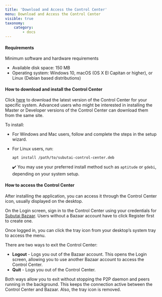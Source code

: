 ```yaml
---
title: 'Download and Access the Control Center'
menu: Download and Access the Control Center
visible: true
taxonomy:
    category:
        - docs
---
```


#### Requirements 

Minimum software and hardware requirements

* Available disk space: 150 MB
* Operating system: Windows 10, macOS (OS X El Capitan or higher),  or Linux (Debian based distributions)

#### How to download and install the Control Center

Click [here](https://subutai.io/getting-started.html#companion) to download the latest version of the Control Center for your specific system. Advanced users who might be interested in installing the Master or Developer versions of the Control Center can download them from the same site.

To install:
* For Windows and Mac users, follow and complete the steps in the setup wizard.
* For Linux users, run:    

  `apt install /path/to/subutai-control-center.deb`   

  ✔️ You may use your preferred install method such as `aptitude` or `gdebi`, depending on your system setup.

#### How to access the Control Center

After installing the application, you can access it through the Control Center icon, usually displayed on the desktop.

On the Login screen, sign in to the Control Center using your credentials for [Subutai Bazaar](https://bazaar.subutai.io). Users without a Bazaar account have to click Register first to create one. 

Once logged in, you can click the tray icon from your desktop’s system tray to access the menu. 

There are two ways to exit the Control Center:

* **Logout** - Logs you out of the Bazaar account. This opens the Login screen, allowing you to use another Bazaar account to access the Control Center.
* **Quit** - Logs you out of the Control Center. 

Both ways allow you to exit without stopping the P2P daemon and peers running in the background. This keeps the connection active between the Control Center and Bazaar. Also, the tray icon is removed. 
